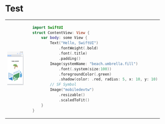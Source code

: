 <h1>Test</h1>

<table>
  <tr>
    <td>     
<img src="https://raw.githubusercontent.com/ncudemo/web-test-20230923/main/hw1.png">
</td>
<td>

```swift
  import SwiftUI
  struct ContentView: View {
      var body: some View {
          Text("Hello, SwiftUI")
              .fontWeight(.bold)
              .font(.title)
              .padding()
          Image(systemName: "beach.umbrella.fill")
              .font(.system(size:100))
              .foregroundColor(.green)
              .shadow(color: .red, radius: 5, x: 10, y: 10)
          // SF Symbol
          Image("mobiledevtw")
              .resizable()
              .scaledToFit()
      }
  }

```
</td>
</tr>
</table>




